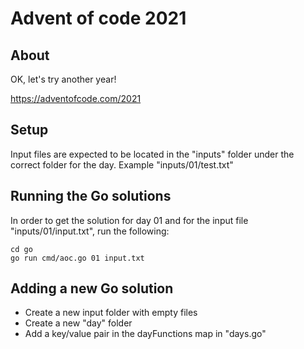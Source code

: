 # Advent of code 2021

## About
OK, let's try another year!

https://adventofcode.com/2021

## Setup
Input files are expected to be located in the "inputs" folder under the correct folder for the day. Example "inputs/01/test.txt"

## Running the Go solutions

In order to get the solution for day 01 and for the input file  "inputs/01/input.txt", run the following:

```
cd go
go run cmd/aoc.go 01 input.txt
```

## Adding a new Go solution
- Create a new input folder with empty files
- Create a new "day" folder
- Add a key/value pair in the dayFunctions map in "days.go"
